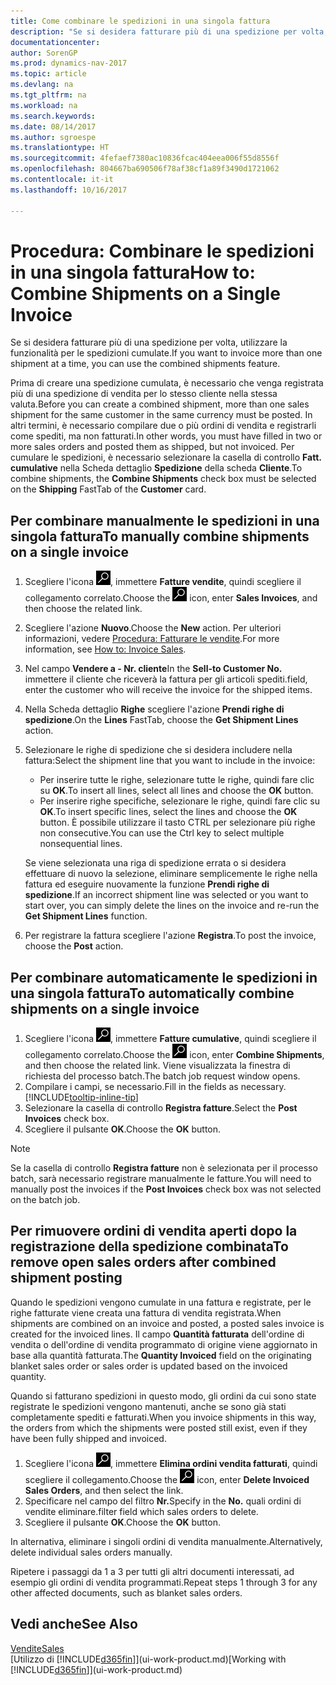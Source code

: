 ```yaml
---
title: Come combinare le spedizioni in una singola fattura
description: "Se si desidera fatturare più di una spedizione per volta, utilizzare la funzionalità per le spedizioni cumulate."
documentationcenter: 
author: SorenGP
ms.prod: dynamics-nav-2017
ms.topic: article
ms.devlang: na
ms.tgt_pltfrm: na
ms.workload: na
ms.search.keywords: 
ms.date: 08/14/2017
ms.author: sgroespe
ms.translationtype: HT
ms.sourcegitcommit: 4fefaef7380ac10836fcac404eea006f55d8556f
ms.openlocfilehash: 804667ba690506f78af38cf1a89f3490d1721062
ms.contentlocale: it-it
ms.lasthandoff: 10/16/2017

---
```

# <a name="how-to-combine-shipments-on-a-single-invoice"></a><span data-ttu-id="1e3ed-103">Procedura: Combinare le spedizioni in una singola fattura</span><span class="sxs-lookup"><span data-stu-id="1e3ed-103">How to: Combine Shipments on a Single Invoice</span></span>
<span data-ttu-id="1e3ed-104">Se si desidera fatturare più di una spedizione per volta, utilizzare la funzionalità per le spedizioni cumulate.</span><span class="sxs-lookup"><span data-stu-id="1e3ed-104">If you want to invoice more than one shipment at a time, you can use the combined shipments feature.</span></span>  

 <span data-ttu-id="1e3ed-105">Prima di creare una spedizione cumulata, è necessario che venga registrata più di una spedizione di vendita per lo stesso cliente nella stessa valuta.</span><span class="sxs-lookup"><span data-stu-id="1e3ed-105">Before you can create a combined shipment, more than one sales shipment for the same customer in the same currency must be posted.</span></span> <span data-ttu-id="1e3ed-106">In altri termini, è necessario compilare due o più ordini di vendita e registrarli come spediti, ma non fatturati.</span><span class="sxs-lookup"><span data-stu-id="1e3ed-106">In other words, you must have filled in two or more sales orders and posted them as shipped, but not invoiced.</span></span> <span data-ttu-id="1e3ed-107">Per cumulare le spedizioni, è necessario selezionare la casella di controllo **Fatt. cumulative** nella Scheda dettaglio **Spedizione** della scheda **Cliente**.</span><span class="sxs-lookup"><span data-stu-id="1e3ed-107">To combine shipments, the **Combine Shipments** check box must be selected on the **Shipping** FastTab of the **Customer** card.</span></span>  

## <a name="to-manually-combine-shipments-on-a-single-invoice"></a><span data-ttu-id="1e3ed-108">Per combinare manualmente le spedizioni in una singola fattura</span><span class="sxs-lookup"><span data-stu-id="1e3ed-108">To manually combine shipments on a single invoice</span></span>  
1. <span data-ttu-id="1e3ed-109">Scegliere l'icona ![Cerca pagina o report](media/ui-search/search_small.png "icona Cerca pagina o report"), immettere **Fatture vendite**, quindi scegliere il collegamento correlato.</span><span class="sxs-lookup"><span data-stu-id="1e3ed-109">Choose the ![Search for Page or Report](media/ui-search/search_small.png "Search for Page or Report icon") icon, enter **Sales Invoices**, and then choose the related link.</span></span>  
2. <span data-ttu-id="1e3ed-110">Scegliere l'azione **Nuovo**.</span><span class="sxs-lookup"><span data-stu-id="1e3ed-110">Choose the **New** action.</span></span> <span data-ttu-id="1e3ed-111">Per ulteriori informazioni, vedere [Procedura: Fatturare le vendite](sales-how-invoice-sales.md).</span><span class="sxs-lookup"><span data-stu-id="1e3ed-111">For more information, see [How to: Invoice Sales](sales-how-invoice-sales.md).</span></span>
3. <span data-ttu-id="1e3ed-112">Nel campo **Vendere a - Nr. cliente**</span><span class="sxs-lookup"><span data-stu-id="1e3ed-112">In the **Sell-to Customer No.**</span></span> <span data-ttu-id="1e3ed-113">immettere il cliente che riceverà la fattura per gli articoli spediti.</span><span class="sxs-lookup"><span data-stu-id="1e3ed-113">field, enter the customer who will receive the invoice for the shipped items.</span></span>  
4. <span data-ttu-id="1e3ed-114">Nella Scheda dettaglio **Righe** scegliere l'azione **Prendi righe di spedizione**.</span><span class="sxs-lookup"><span data-stu-id="1e3ed-114">On the **Lines** FastTab, choose the **Get Shipment Lines** action.</span></span>  
5. <span data-ttu-id="1e3ed-115">Selezionare le righe di spedizione che si desidera includere nella fattura:</span><span class="sxs-lookup"><span data-stu-id="1e3ed-115">Select the shipment line that you want to include in the invoice:</span></span>  

    - <span data-ttu-id="1e3ed-116">Per inserire tutte le righe, selezionare tutte le righe, quindi fare clic su **OK**.</span><span class="sxs-lookup"><span data-stu-id="1e3ed-116">To insert all lines, select all lines and choose the **OK** button.</span></span>  
    - <span data-ttu-id="1e3ed-117">Per inserire righe specifiche, selezionare le righe, quindi fare clic su **OK**.</span><span class="sxs-lookup"><span data-stu-id="1e3ed-117">To insert specific lines, select the lines and choose the **OK** button.</span></span> <span data-ttu-id="1e3ed-118">È possibile utilizzare il tasto CTRL per selezionare più righe non consecutive.</span><span class="sxs-lookup"><span data-stu-id="1e3ed-118">You can use the Ctrl key to select multiple nonsequential lines.</span></span>  

    <span data-ttu-id="1e3ed-119">Se viene selezionata una riga di spedizione errata o si desidera effettuare di nuovo la selezione, eliminare semplicemente le righe nella fattura ed eseguire nuovamente la funzione **Prendi righe di spedizione**.</span><span class="sxs-lookup"><span data-stu-id="1e3ed-119">If an incorrect shipment line was selected or you want to start over, you can simply delete the lines on the invoice and re-run the **Get Shipment Lines** function.</span></span>  
7. <span data-ttu-id="1e3ed-120">Per registrare la fattura scegliere l'azione **Registra**.</span><span class="sxs-lookup"><span data-stu-id="1e3ed-120">To post the invoice, choose the **Post** action.</span></span>  

## <a name="to-automatically-combine-shipments-on-a-single-invoice"></a><span data-ttu-id="1e3ed-121">Per combinare automaticamente le spedizioni in una singola fattura</span><span class="sxs-lookup"><span data-stu-id="1e3ed-121">To automatically combine shipments on a single invoice</span></span>  
1. <span data-ttu-id="1e3ed-122">Scegliere l'icona ![Cerca pagina o report](media/ui-search/search_small.png "icona Cerca pagina o report"), immettere **Fatture cumulative**, quindi scegliere il collegamento correlato.</span><span class="sxs-lookup"><span data-stu-id="1e3ed-122">Choose the ![Search for Page or Report](media/ui-search/search_small.png "Search for Page or Report icon") icon, enter **Combine Shipments**, and then choose the related link.</span></span> <span data-ttu-id="1e3ed-123">Viene visualizzata la finestra di richiesta del processo batch.</span><span class="sxs-lookup"><span data-stu-id="1e3ed-123">The batch job request window opens.</span></span>  
2. <span data-ttu-id="1e3ed-124">Compilare i campi, se necessario.</span><span class="sxs-lookup"><span data-stu-id="1e3ed-124">Fill in the fields as necessary.</span></span> [!INCLUDE[tooltip-inline-tip](includes/tooltip-inline-tip_md.md)]
3. <span data-ttu-id="1e3ed-125">Selezionare la casella di controllo **Registra fatture**.</span><span class="sxs-lookup"><span data-stu-id="1e3ed-125">Select the **Post Invoices** check box.</span></span>  
4.  <span data-ttu-id="1e3ed-126">Scegliere il pulsante **OK**.</span><span class="sxs-lookup"><span data-stu-id="1e3ed-126">Choose the **OK** button.</span></span>  

> [!NOTE]  
>  <span data-ttu-id="1e3ed-127">Se la casella di controllo **Registra fatture** non è selezionata per il processo batch, sarà necessario registrare manualmente le fatture.</span><span class="sxs-lookup"><span data-stu-id="1e3ed-127">You will need to manually post the invoices if the **Post Invoices** check box was not selected on the batch job.</span></span>  

## <a name="to-remove-open-sales-orders-after-combined-shipment-posting"></a><span data-ttu-id="1e3ed-128">Per rimuovere ordini di vendita aperti dopo la registrazione della spedizione combinata</span><span class="sxs-lookup"><span data-stu-id="1e3ed-128">To remove open sales orders after combined shipment posting</span></span> 
<span data-ttu-id="1e3ed-129">Quando le spedizioni vengono cumulate in una fattura e registrate, per le righe fatturate viene creata una fattura di vendita registrata.</span><span class="sxs-lookup"><span data-stu-id="1e3ed-129">When shipments are combined on an invoice and posted, a posted sales invoice is created for the invoiced lines.</span></span> <span data-ttu-id="1e3ed-130">Il campo **Quantità fatturata** dell'ordine di vendita o dell'ordine di vendita programmato di origine viene aggiornato in base alla quantità fatturata.</span><span class="sxs-lookup"><span data-stu-id="1e3ed-130">The **Quantity Invoiced** field on the originating blanket sales order or sales order is updated based on the invoiced quantity.</span></span>  

<span data-ttu-id="1e3ed-131">Quando si fatturano spedizioni in questo modo, gli ordini da cui sono state registrate le spedizioni vengono mantenuti, anche se sono già stati completamente spediti e fatturati.</span><span class="sxs-lookup"><span data-stu-id="1e3ed-131">When you invoice shipments in this way, the orders from which the shipments were posted still exist, even if they have been fully shipped and invoiced.</span></span>   

1. <span data-ttu-id="1e3ed-132">Scegliere l'icona ![Cerca pagina o report](media/ui-search/search_small.png "icona Cerca pagina o report"), immettere **Elimina ordini vendita fatturati**, quindi scegliere il collegamento.</span><span class="sxs-lookup"><span data-stu-id="1e3ed-132">Choose the ![Search for Page or Report](media/ui-search/search_small.png "Search for Page or Report icon") icon, enter **Delete Invoiced Sales Orders**, and then select the link.</span></span>  
2. <span data-ttu-id="1e3ed-133">Specificare nel campo del filtro **Nr.**</span><span class="sxs-lookup"><span data-stu-id="1e3ed-133">Specify in the **No.**</span></span> <span data-ttu-id="1e3ed-134">quali ordini di vendite eliminare.</span><span class="sxs-lookup"><span data-stu-id="1e3ed-134">filter field which sales orders to delete.</span></span>  
3. <span data-ttu-id="1e3ed-135">Scegliere il pulsante **OK**.</span><span class="sxs-lookup"><span data-stu-id="1e3ed-135">Choose the **OK** button.</span></span>  

<span data-ttu-id="1e3ed-136">In alternativa, eliminare i singoli ordini di vendita manualmente.</span><span class="sxs-lookup"><span data-stu-id="1e3ed-136">Alternatively, delete individual sales orders manually.</span></span>  

<span data-ttu-id="1e3ed-137">Ripetere i passaggi da 1 a 3 per tutti gli altri documenti interessati, ad esempio gli ordini di vendita programmati.</span><span class="sxs-lookup"><span data-stu-id="1e3ed-137">Repeat steps 1 through 3 for any other affected documents, such as blanket sales orders.</span></span>

## <a name="see-also"></a><span data-ttu-id="1e3ed-138">Vedi anche</span><span class="sxs-lookup"><span data-stu-id="1e3ed-138">See Also</span></span>  
[<span data-ttu-id="1e3ed-139">Vendite</span><span class="sxs-lookup"><span data-stu-id="1e3ed-139">Sales</span></span>](sales-manage-sales.md)  
<span data-ttu-id="1e3ed-140">[Utilizzo di [!INCLUDE[d365fin](includes/d365fin_md.md)]](ui-work-product.md)</span><span class="sxs-lookup"><span data-stu-id="1e3ed-140">[Working with [!INCLUDE[d365fin](includes/d365fin_md.md)]](ui-work-product.md)</span></span>


